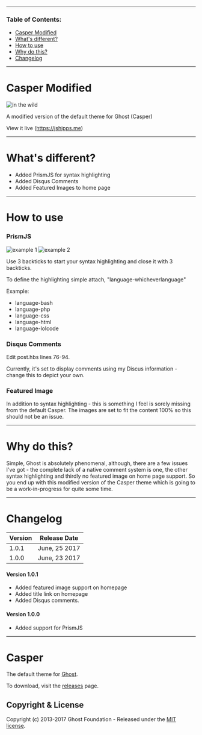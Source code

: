 ***
### Table of Contents:
* [Casper Modified](#caspermodified)
* [What's different?](#whatsdifferent)
* [How to use](#howtouse)
* [Why do this?](#whydothis)
* [Changelog](#changelog)

___
# <a name="caspermodified">Casper Modified</a>

![in the wild](http://i.imgur.com/4TSA3eu.png "Casper_Modified")

A modified version of the default theme for Ghost (Casper)

View it live (https://jshipps.me)
___ 
# <a name="whatsdifferent">What's different?</a>

* Added PrismJS for syntax highlighting
* Added Disqus Comments
* Added Featured Images to home page
___ 
# <a name="howtouse">How to use</a>

### PrismJS

![example 1](http://i.imgur.com/0BcYRuC.png "Example 1")
![example 2](http://i.imgur.com/ljU6iYA.png "Example 2")

Use 3 backticks to start your syntax highlighting and close it with 3 backticks.

To define the highlighting simple attach, "language-whicheverlanguage"

Example:

* language-bash
* language-php
* language-css
* language-html
* language-lolcode

### Disqus Comments

Edit post.hbs lines 76-94.

Currently, it's set to display comments using my Discus information - change this to depict your own.

### Featured Image

In addition to syntax highlighting - this is something I feel is sorely missing from the default Casper. The images are set to fit the content 100% so this should not be an issue.
___ 
# <a name="whydothis">Why do this?</a>

Simple, Ghost is absolutely phenomenal, although, there are a few issues I've got - the complete lack of a native comment system is one, the other syntax highlighting and thirdly no featured image on home page support. So you end up with this modified version of the Casper theme which is going to be a work-in-progress for quite some time.
___ 
# <a name="changelog">Changelog</a>

|Version|Release Date|
| ------------- | ------------- |
|1.0.1|June, 25 2017|
|1.0.0|June, 23 2017|
#### Version 1.0.1

* Added featured image support on homepage
* Added title link on homepage
* Added Disqus comments.

#### Version 1.0.0

* Added support for PrismJS
___
# Casper

The default theme for [Ghost](http://github.com/tryghost/ghost/).

To download, visit the [releases](https://github.com/TryGhost/Casper/releases) page.

## Copyright & License

Copyright (c) 2013-2017 Ghost Foundation - Released under the [MIT license](LICENSE).

